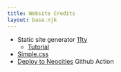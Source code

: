 ```yaml
---
title: Website Credits
layout: base.njk
---
```


* Static site generator [11ty](https://www.11ty.dev/)
    * [Tutorial](https://flamedfury.com/guides/11ty-homepage-neocities/)
* [Simple.css](https://simplecss.org/)
* [Deploy to Neocities](https://github.com/marketplace/actions/deploy-to-neocities) Github Action